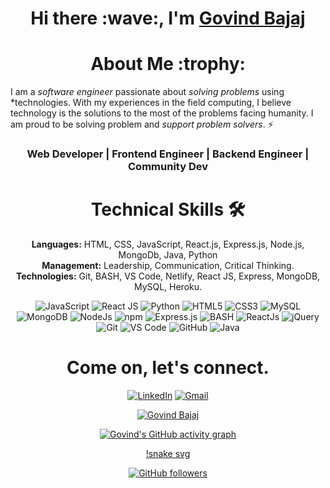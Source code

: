 <h1 align="center" >Hi there :wave:, I'm <a href="https://www.linkedin.com/in/govind-bajaj-7531b5182/" target="_blank"> Govind Bajaj </a></h1>

<h1 align="center">About Me :trophy: </h1>

I am a _software engineer_ passionate about _solving problems_ using \*technologies. With my experiences in the field computing, I believe technology is the solutions to the most of the problems facing humanity. I am proud to be solving problem and _support problem solvers_. ⚡

<h3 align="center"> Web Developer | Frontend Engineer | Backend Engineer | Community Dev</h3>
   <div align="center">

<h1>Technical Skills 🛠</h1>

**Languages:** HTML, CSS, JavaScript, React.js, Express.js, Node.js, MongoDb, Java, Python<br/>
**Management:** Leadership, Communication, Critical Thinking.<br/>
**Technologies:** Git, BASH, VS Code, Netlify, React JS, Express, MongoDB, MySQL, Heroku.

<p align="center">
 <img alt="JavaScript" src="https://img.shields.io/badge/javascript-%23323330.svg?&style=for-the-badge&logo=javascript&logoColor=%23F7DF1E" />
  <img alt="React JS" src="https://img.shields.io/badge/react.js-0078D4?style=for-the-badge&logo=react.js&logoColor=white" />
 <img alt="Python" src="https://img.shields.io/badge/python-%2314354C.svg?style=for-the-badge&logo=python&logoColor=white"/>
<img alt="HTML5" src="https://img.shields.io/badge/html5-%23E34F26.svg?&style=for-the-badge&logo=html5&logoColor=white" />
 <img alt="CSS3" src="https://img.shields.io/badge/css3-%231572B6.svg?&style=for-the-badge&logo=css3&logoColor=white" />
 <img alt="MySQL" src="https://img.shields.io/badge/MySQL-00000F?style=for-the-badge&logo=mysql&logoColor=white" />
 <img alt="MongoDB" src="https://img.shields.io/badge/MongoDB-white?style=for-the-badge&logo=mongodb&logoColor=4EA94B" />
 <img alt="NodeJs" src="https://img.shields.io/badge/Node.js-339933?style=for-the-badge&logo=nodedotjs&logoColor=white" />
    <img alt="npm" src="https://img.shields.io/badge/npm-CB3837?style=for-the-badge&logo=npm&logoColor=white" />
    <img alt="Express.js" src="https://img.shields.io/badge/Express.js-000000?style=for-the-badge&logo=express&logoColor=white" />
    <img alt="BASH" src="https://img.shields.io/badge/Bash-27338e?style=for-the-badge&logo=Bash&logoColor=white" />
    <img alt="ReactJs" src="https://img.shields.io/badge/React-20232A?style=for-the-badge&logo=react&logoColor=61DAFB" />
    <img alt="jQuery" src="https://img.shields.io/badge/jQuery-0769AD?style=for-the-badge&logo=jquery&logoColor=white" />
    <img alt="Git" src="https://img.shields.io/badge/Git-F05032?style=for-the-badge&logo=git&logoColor=white" />
    <img alt="VS Code" src="https://img.shields.io/badge/Visual_Studio_Code-0078D4?style=for-the-badge&logo=visual%20studio%20code&logoColor=white" />
     <img alt="GitHub" src="https://img.shields.io/badge/GitHub-%2314354C.svg?style=for-the-badge&logo=GitHub&logoColor=white"/>
      <img alt="Java" src="https://img.shields.io/badge/java-%23ED8B00.svg?&style=for-the-badge&logo=java&logoColor=white" />
</p>

 <h1 align="center">Come on, let's connect.</h1>

<div align="center">

<a  href="https://www.linkedin.com/in/govind-bajaj-7531b5182/" target="_blank"><img alt="LinkedIn" src="https://img.shields.io/badge/linkedin%20-%230077B5.svg?&style=for-the-badge&logo=linkedin&logoColor=white" /></a>
<a href="mailto:meetgovindbajaj@gmail.com"><img  alt="Gmail" src="https://img.shields.io/badge/Gmail-D14836?style=for-the-badge&logo=gmail&logoColor=white" />

</div>
<!--
<table>
  <tr>

<td><img src="https://github-readme-stats.vercel.app/api?username=meetgovindbajaj&include_all_commits=true&count_private=true&show_icons=true&line_height=20&title_color=7A7ADB&icon_color=2234AE&text_color=D3D3D3&bg_color=0,000000,130F40" alt="Govind Bajaj" />
    <td><img src="https://github-readme-stats.vercel.app/api/top-langs?username=meetgovindbajaj&show_icons=true&locale=en&layout=compact&title_color=7A7ADB&icon_color=2234AE&text_color=D3D3D3&bg_color=0,000000,130F40" alt="Govind Bajaj" /></td>
  </tr>
</table>-->

<div align="center">
<p><img align="center" src="https://github-readme-streak-stats.herokuapp.com/?user=meetgovindbajaj&theme=dark" alt="Govind Bajaj" /></p>
  </div>

[![Govind's GitHub activity graph](https://activity-graph.herokuapp.com/graph?username=meetgovindbajaj&theme=xcode)](https://github.com/meetgovindbajaj)

[!snake svg](https://github.com/meetgovindbajaj/meetgovindbajaj/blob/output/github-contribution-grid-snake-dark.svg)
   
[![GitHub followers](https://img.shields.io/github/followers/meetgovindbajaj.svg?style=social&label=Follow)](https://github.com/meetgovindbajaj?tab=followers)
